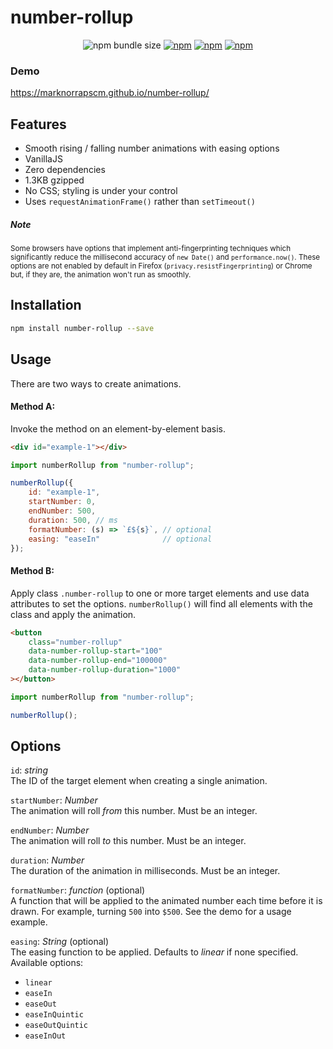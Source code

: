 # number-rollup

<div align="center" markdown="1">

![npm bundle size](https://img.shields.io/bundlephobia/minzip/number-rollup?color=success&label=size)
[![npm](https://img.shields.io/npm/v/number-rollup)](https://www.npmjs.com/package/number-rollup)
[![npm](https://img.shields.io/npm/l/number-rollup)](https://www.npmjs.com/package/number-rollup)
[![npm](https://img.shields.io/npm/dw/number-rollup)](https://www.npmjs.com/package/number-rollup)

</div>

### Demo

https://marknorrapscm.github.io/number-rollup/

## Features

-   Smooth rising / falling number animations with easing options
-   VanillaJS
-   Zero dependencies
-   1.3KB gzipped
-   No CSS; styling is under your control
-   Uses `requestAnimationFrame()` rather than `setTimeout()`

##### Note

<small>Some browsers have options that implement anti-fingerprinting techniques which significantly reduce the millisecond accuracy of `new Date()` and `performance.now()`. These options are not enabled by default in Firefox (`privacy.resistFingerprinting`) or Chrome but, if they are, the animation won't run as smoothly.</small>

## Installation

```sh
npm install number-rollup --save
```

## Usage

There are two ways to create animations.

#### Method A:

Invoke the method on an element-by-element basis.

```html
<div id="example-1"></div>
```

```js
import numberRollup from "number-rollup";

numberRollup({
	id: "example-1",
	startNumber: 0,
	endNumber: 500,
	duration: 500, // ms
	formatNumber: (s) => `£${s}`, // optional
	easing: "easeIn" 			  // optional
});
```

#### Method B:

Apply class `.number-rollup` to one or more target elements and use data attributes to set the options. `numberRollup()` will find all elements with the class and apply the animation.

```html
<button
	class="number-rollup"
	data-number-rollup-start="100"
	data-number-rollup-end="100000"
	data-number-rollup-duration="1000"
></button>
```

```js
import numberRollup from "number-rollup";

numberRollup();
```

## Options

`id`: _string_ <br />
The ID of the target element when creating a single animation.

`startNumber`: _Number_ <br />
The animation will roll _from_ this number. Must be an integer.

`endNumber`: _Number_ <br />
The animation will roll _to_ this number. Must be an integer.

`duration`: _Number_ <br />
The duration of the animation in milliseconds. Must be an integer.

`formatNumber`: _function_ (optional)<br />
A function that will be applied to the animated number each time before it is drawn. For example, turning `500` into `$500`. See the demo for a usage example.

`easing`: _String_ (optional)<br />
The easing function to be applied. Defaults to *linear* if none specified. Available options:

* `linear`
* `easeIn`
* `easeOut`
* `easeInQuintic`
* `easeOutQuintic`
* `easeInOut`